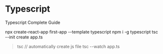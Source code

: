 # Typescript
Typescript Complete Guide

npx create-react-app first-app --template typescript
 npm i -g typescript
 tsc --init
 create app.ts 
 > tsc // automatically create js file
 tsc --watch app.ts
